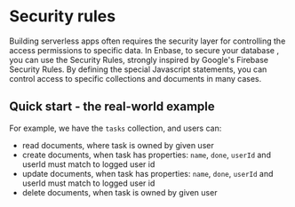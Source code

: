 # Security rules

Building serverless apps often requires the security layer for controlling the access permissions to specific data. In Enbase, to secure your database , you can use the Security Rules, strongly inspired by Google's Firebase Security Rules. By defining the special Javascript statements, you can control access to specific collections and documents in many cases. 

## Quick start - the real-world example
For example, we have the `tasks` collection, and users can:
- read documents, where task is owned by given user
- create documents, when task has properties: `name`, `done`, `userId` and userId must match to logged user id
- update documents, when task has properties: `name`, `done`, `userId` and userId must match to logged user id
- delete documents, when task is owned by given user

